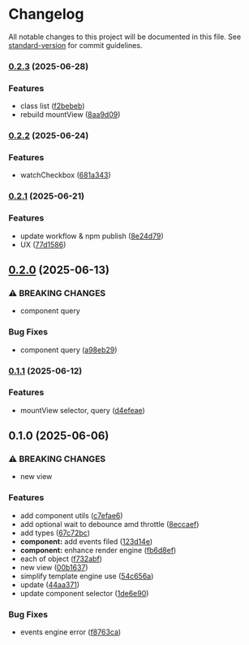 # Changelog

All notable changes to this project will be documented in this file. See [standard-version](https://github.com/conventional-changelog/standard-version) for commit guidelines.

### [0.2.3](https://github.com/wxn0brp/FlankerUi/compare/v0.2.2...v0.2.3) (2025-06-28)


### Features

* class list ([f2bebeb](https://github.com/wxn0brp/FlankerUi/commit/f2bebeb8dd0abf4e74282c4b29943cd49842aaa9))
* rebuild mountView ([8aa9d09](https://github.com/wxn0brp/FlankerUi/commit/8aa9d09082de220a450c6a98a17c7acf4e5d6075))

### [0.2.2](https://github.com/wxn0brp/FlankerUi/compare/v0.2.1...v0.2.2) (2025-06-24)


### Features

* watchCheckbox ([681a343](https://github.com/wxn0brp/FlankerUi/commit/681a3438898ea844979bd0d9c57b3b516cfeef93))

### [0.2.1](https://github.com/wxn0brp/FlankerUi/compare/v0.2.0...v0.2.1) (2025-06-21)


### Features

* update workflow & npm publish ([8e24d79](https://github.com/wxn0brp/FlankerUi/commit/8e24d792c80517f3508e3fcecd2c051dca87a2b7))
* UX ([77d1586](https://github.com/wxn0brp/FlankerUi/commit/77d1586cb3bb5cb5481ed525f22f52cb28c90b26))

## [0.2.0](https://github.com/wxn0brp/FlankerUi/compare/v0.1.1...v0.2.0) (2025-06-13)


### ⚠ BREAKING CHANGES

* component query

### Bug Fixes

* component query ([a98eb29](https://github.com/wxn0brp/FlankerUi/commit/a98eb2985db1bd98a45a02097e3c234d1043f505))

### [0.1.1](https://github.com/wxn0brp/FlankerUi/compare/v0.1.0...v0.1.1) (2025-06-12)


### Features

* mountView selector, query ([d4efeae](https://github.com/wxn0brp/FlankerUi/commit/d4efeaef4ce980214fa950dfc684269349c72b21))

## 0.1.0 (2025-06-06)


### ⚠ BREAKING CHANGES

* new view

### Features

* add component utils ([c7efae6](https://github.com/wxn0brp/FlankerUi/commit/c7efae64551347574a170488dade8a78dbfbe7f5))
* add optional wait to debounce amd  throttle ([8eccaef](https://github.com/wxn0brp/FlankerUi/commit/8eccaef48dedd8404d46dc2d9e42738d1023c2b1))
* add types ([67c72bc](https://github.com/wxn0brp/FlankerUi/commit/67c72bce164a0b6c88482d8a12481aab61cb9506))
* **component:** add events filed ([123d14e](https://github.com/wxn0brp/FlankerUi/commit/123d14ec4ed7b6cc89f473b2f9781d7734670512))
* **component:** enhance render engine ([fb6d8ef](https://github.com/wxn0brp/FlankerUi/commit/fb6d8ef5529e6b97368e9a3d19540fdb45704f09))
* each of object ([f732abf](https://github.com/wxn0brp/FlankerUi/commit/f732abfaa224beeacd19a2255d79bc7ed5c61043))
* new view ([00b1637](https://github.com/wxn0brp/FlankerUi/commit/00b163745bbc515b5b6c38ecc8be0164d1e0ef60))
* simplify template engine use ([54c656a](https://github.com/wxn0brp/FlankerUi/commit/54c656a0c5a625ca816de1eecc41534fd6c927e7))
* update ([44aa371](https://github.com/wxn0brp/FlankerUi/commit/44aa3715231a78178270e4f18ccdd7be59b36f29))
* update component selector ([1de6e90](https://github.com/wxn0brp/FlankerUi/commit/1de6e904796fcd65915926c82e18b948cc430c9d))


### Bug Fixes

* events engine error ([f8763ca](https://github.com/wxn0brp/FlankerUi/commit/f8763ca671bddb0bc9d1f80a1af75a874a553cab))
